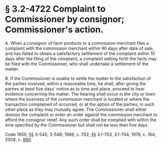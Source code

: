 # § 3.2-4722 Complaint to Commissioner by consignor; Commissioner's action.

<p>A. When a consignor of farm products to a commission merchant files a complaint with the commission merchant within 90 days after date of sale, and has failed to obtain a satisfactory settlement of the complaint within 10 days after the filing of the complaint, a complaint setting forth the facts may be filed with the Commissioner, who shall undertake a settlement of the matter.</p><p>B. If the Commissioner is unable to settle the matter to the satisfaction of the parties involved, within a reasonable time, he shall, after giving the parties at least five days' notice as to time and place, proceed to hear evidence concerning the matter. The hearing shall occur in the city or town where the business of the commission merchant is located or where the transaction complained of occurred, or at the option of the parties, in such other place as they may mutually agree. The Commissioner shall either dismiss the complaint or enter an order against the commission merchant to afford the consignor relief. Any such order shall be complied with within the time specified by the Commissioner but shall not be less than five days.</p><p>Code 1950, §§ 3-545, 3-546; 1966, c. 702, §§ 3.1-703, 3.1-704; 1976, c. 164; 2008, c. <a href='http://lis.virginia.gov/cgi-bin/legp604.exe?081+ful+CHAP0860'>860</a>.</p>